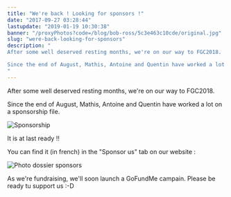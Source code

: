 ```yaml
---
title: "We're back ! Looking for sponsors !"
date: "2017-09-27 03:28:44"
lastupdate: "2019-01-19 10:30:38"
banner: "/proxyPhotos?code=/blog/bob-ross/5c3e463c10cde/original.jpg"
slug: "were-back-looking-for-sponsors"
description: " 
After some well deserved resting months, we're on our way to FGC2018.

Since the end of August, Mathis, Antoine and Quentin have worked a lot on a spo
"
---
```

After some well deserved resting months, we're on our way to FGC2018.

Since the end of August, Mathis, Antoine and Quentin have worked a lot on a sponsorship file.

![Sponsorship](/proxyPhotos?code=/blog/bob-ross/5c3e463c10cde/50.jpg "Sponsorship")

It is at last ready !!

You can find it (in french)  in the "Sponsor us" tab on our website : 

![Photo dossier sponsors](/proxyPhotos?code=/blog/bob-ross/5c3e463cbfc3e/50.jpg "Photo dossier sponsors")

As we're fundraising, we'll soon launch a GoFundMe campain. Please be ready tu support us :-D
    